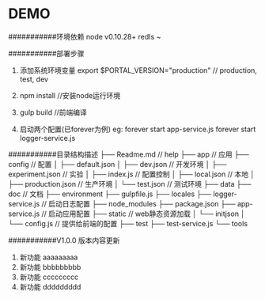 DEMO
===========================

###########环境依赖
node v0.10.28+
redIs ~

###########部署步骤
1. 添加系统环境变量
    export $PORTAL_VERSION="production" // production, test, dev


2. npm install  //安装node运行环境

3. gulp build   //前端编译

4. 启动两个配置(已forever为例)
    eg: forever start app-service.js
        forever start logger-service.js


###########目录结构描述
├── Readme.md                   // help
├── app                         // 应用
├── config                      // 配置
│   ├── default.json
│   ├── dev.json                // 开发环境
│   ├── experiment.json         // 实验
│   ├── index.js                // 配置控制
│   ├── local.json              // 本地
│   ├── production.json         // 生产环境
│   └── test.json               // 测试环境
├── data
├── doc                         // 文档
├── environment
├── gulpfile.js
├── locales
├── logger-service.js           // 启动日志配置
├── node_modules
├── package.json
├── app-service.js              // 启动应用配置
├── static                      // web静态资源加载
│   └── initjson
│       └── config.js         // 提供给前端的配置
├── test
├── test-service.js
└── tools



###########V1.0.0 版本内容更新
1. 新功能     aaaaaaaaa
2. 新功能     bbbbbbbbb
3. 新功能     ccccccccc
4. 新功能     ddddddddd